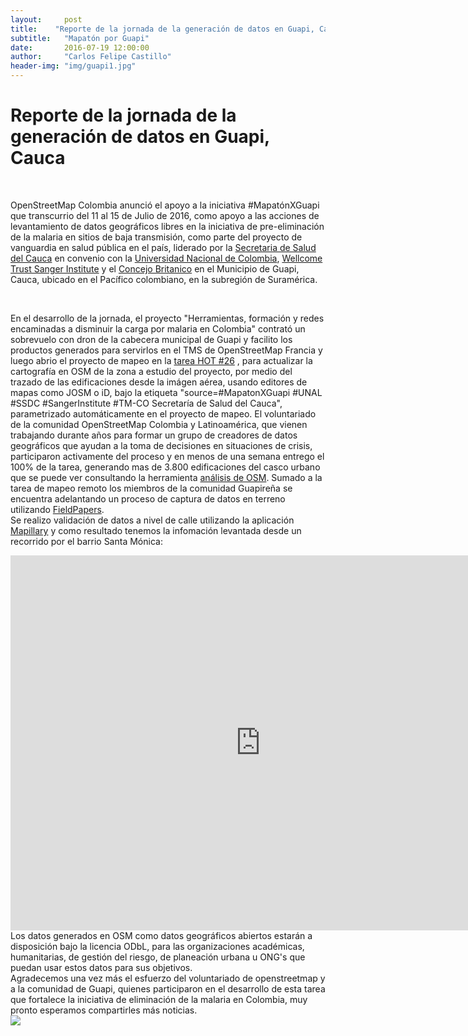```yaml
---
layout:     post
title:    "Reporte de la jornada de la generación de datos en Guapi, Cauca."
subtitle:   "Mapatón por Guapi"
date:       2016-07-19 12:00:00
author:     "Carlos Felipe Castillo"
header-img: "img/guapi1.jpg"
---
```

<h1>Reporte de la jornada de la generación de datos en Guapi, Cauca</h1>
<br>

<p align="justify">

OpenStreetMap Colombia anunció el apoyo a la iniciativa #MapatónXGuapi que transcurrio del 11 al 15 de Julio de 2016, como apoyo a las acciones de levantamiento de datos geográficos libres en la iniciativa de pre-eliminación de la malaria en sitios de baja transmisión, como parte del proyecto de vanguardia en salud pública en el país, liderado por la <a href="http://saludcauca.gov.co/">Secretaria de Salud del Cauca</a> en convenio con la <a href="http://unal.edu.co/">Universidad Nacional de Colombia</a>, <a href="http://www.sanger.ac.uk/">Wellcome Trust Sanger Institute</a> y el <a href="https://www.britishcouncil.org/">Concejo Britanico</a> en el Municipio de Guapi, Cauca, ubicado en el Pacífico colombiano, en la subregión de Suramérica.

<br>

En el desarrollo de la jornada, el proyecto "Herramientas, formación y redes encaminadas a disminuir la carga por malaria en Colombia" contrató un sobrevuelo con dron de la cabecera municipal de Guapi y facilito los productos generados para servirlos en el TMS de OpenStreetMap Francia y luego abrio el proyecto de mapeo en la <a href="http://tareas.openstreetmap.co/project/26">tarea HOT #26</a> , para actualizar la cartografía en OSM de la zona a estudio del proyecto, por medio del trazado de las edificaciones desde la imágen aérea, usando editores de mapas como JOSM o iD,  bajo la etiqueta "source=#MapatonXGuapi #UNAL #SSDC #SangerInstitute #TM-CO Secretaría de Salud del Cauca", parametrizado automáticamente en el proyecto de mapeo. El voluntariado de la comunidad OpenStreetMap Colombia y Latinoamérica, que vienen trabajando durante años para formar un grupo de creadores de datos geográficos que ayudan a la toma de decisiones en situaciones de crisis, participaron activamente del proceso y en menos de una semana entrego el 100% de la tarea, generando mas de 3.800 edificaciones del casco urbano que se puede ver consultando la herramienta <a href="http://osm-analytics.org/#/compare/polygon:tinzMogsNq_B%60%5E_wAen%40nc%40gzBbtCnF/2016...now/buildings">análisis de OSM</a>. Sumado a la tarea de mapeo remoto los miembros de la comunidad Guapireña se encuentra adelantando un proceso de captura de datos en terreno utilizando <a href="http://fieldpapers.org/"> FieldPapers</a>.
<br>
<img src="{{ site.baseurl }}/img/GuapiC.jpg" align="center"  alt="">
<br>
<img src="{{ site.baseurl }}/img/GuapiC1.jpg" align="center"  alt="">
<br>
Se realizo validación de datos a nivel de calle utilizando la aplicación <a href="https://www.mapillary.com/"> Mapillary</a> y como resultado tenemos la infomación levantada desde un recorrido por el barrio Santa Mónica:
<br>
<iframe width="800" height="600" src="https://embed-v1.mapillary.com/embed?version=1&filter=%5B%22all%22%5D&map_filter=%5B%22all%22%5D&image_key=jWoBD0qp8bXpi-EBjZCTUQ&client_id=VkVobklZOThHWHVIWXhhRG9paTN4dzplY2U3ZWJkM2E5MzMyZWM1&style=classic" frameborder="0"></iframe>
<br>
Los datos generados en OSM como datos geográficos abiertos estarán a disposición bajo la licencia ODbL, para las organizaciones académicas, humanitarias, de gestión del riesgo, de planeación urbana u ONG's que puedan usar estos datos para sus objetivos.  
<br>
Agradecemos una vez más el esfuerzo del voluntariado de openstreetmap y a la comunidad de Guapi, quienes participaron en el desarrollo de esta tarea que fortalece la iniciativa de eliminación de la malaria en Colombia, muy pronto esperamos compartirles más noticias.

<br>

<img src="{{ site.baseurl }}/img/GuapiM.jpg" align="center">
<script>
  (function(i,s,o,g,r,a,m){i['GoogleAnalyticsObject']=r;i[r]=i[r]||function(){
  (i[r].q=i[r].q||[]).push(arguments)},i[r].l=1*new Date();a=s.createElement(o),
  m=s.getElementsByTagName(o)[0];a.async=1;a.src=g;m.parentNode.insertBefore(a,m)
  })(window,document,'script','https://www.google-analytics.com/analytics.js','ga');

  ga('create', 'UA-71933255-1', 'auto');
  ga('send', 'pageview');

</script>
